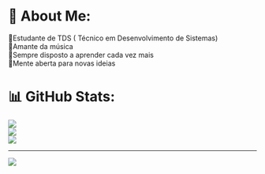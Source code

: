 # 💫 About Me:
🤵Estudante de TDS ( Técnico em Desenvolvimento de Sistemas)<br>🎻Amante da música<br>💭Sempre disposto a aprender cada vez mais<br>🧐Mente aberta para novas ideias<br>

# 📊 GitHub Stats:
![](https://github-readme-stats.vercel.app/api?username=LuizRafael1&theme=shadow_blue&hide_border=false&include_all_commits=false&count_private=false)<br/>
![](https://nirzak-streak-stats.vercel.app/?user=LuizRafael1&theme=shadow_blue&hide_border=false)<br/>
![](https://github-readme-stats.vercel.app/api/top-langs/?username=LuizRafael1&theme=shadow_blue&hide_border=false&include_all_commits=false&count_private=false&layout=compact)

---
[![](https://visitcount.itsvg.in/api?id=LuizRafael1&icon=0&color=0)](https://visitcount.itsvg.in)

<!-- Proudly created with GPRM ( https://gprm.itsvg.in ) -->